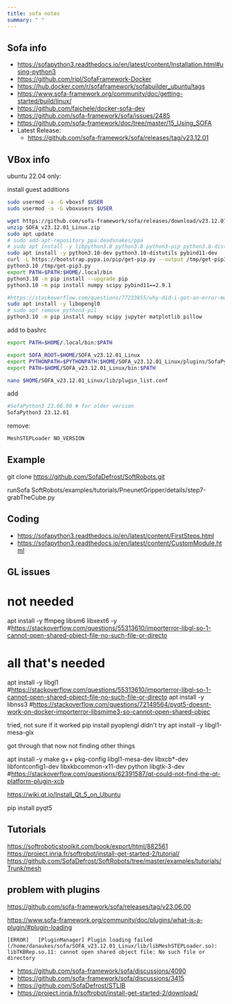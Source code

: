 ```yaml
---
title: sofa notes
summary: " "
---
```


## Sofa info

* <https://sofapython3.readthedocs.io/en/latest/content/Installation.html#using-python3>
* <https://github.com/ripl/SofaFramework-Docker>
* <https://hub.docker.com/r/sofaframework/sofabuilder_ubuntu/tags>
* <https://www.sofa-framework.org/community/doc/getting-started/build/linux/>
* <https://github.com/faichele/docker-sofa-dev>
* <https://github.com/sofa-framework/sofa/issues/2485>
* <https://github.com/sofa-framework/doc/tree/master/15_Using_SOFA>
* Latest Release:
    * <https://github.com/sofa-framework/sofa/releases/tag/v23.12.01>

## VBox info

ubuntu 22.04 only:

install guest additions

```bash
sudo usermod -a -G vboxsf $USER 
sudo usermod -a -G vboxusers $USER 
```

```bash
wget https://github.com/sofa-framework/sofa/releases/download/v23.12.01/SOFA_v23.12.01_Linux.zip
unzip SOFA_v23.12.01_Linux.zip
sudo apt update
# sudo add-apt-repository ppa:deadsnakes/ppa
# sudo apt install -y libpython3.8 python3.8 python3-pip python3.8-distutils 
sudo apt install -y python3.10-dev python3.10-distutils pybind11-dev
curl -L https://bootstrap.pypa.io/pip/get-pip.py --output /tmp/get-pip3.py
python3.10 /tmp/get-pip3.py
export PATH=$PATH:$HOME/.local/bin
python3.10 -m pip install --upgrade pip
python3.10 -m pip install numpy scipy pybind11==2.9.1

#https://stackoverflow.com/questions/77233855/why-did-i-got-an-error-modulenotfounderror-no-module-named-distutils
sudo apt install -y libopengl0
# sudo apt remove python3-pil
python3.10 -m pip install numpy scipy jupyter matplotlib pillow
```

add to bashrc

```bash
export PATH=$HOME/.local/bin:$PATH

export SOFA_ROOT=$HOME/SOFA_v23.12.01_Linux
export PYTHONPATH=$PYTHONPATH:$HOME/SOFA_v23.12.01_Linux/plugins/SofaPython3/lib/python3/site-packages
export PATH=$HOME/SOFA_v23.12.01_Linux/bin:$PATH
```
```bash
nano $HOME/SOFA_v23.12.01_Linux/lib/plugin_list.conf
```

add


```bash
#SofaPython3 23.06.00 # for older version
SofaPython3 23.12.01
```

remove:

```bash
MeshSTEPLoader NO_VERSION
```

## Example

git clone https://github.com/SofaDefrost/SoftRobots.git

runSofa SoftRobots/examples/tutorials/PneunetGripper/details/step7-grabTheCube.py 



## Coding

* <https://sofapython3.readthedocs.io/en/latest/content/FirstSteps.html>
* <https://sofapython3.readthedocs.io/en/latest/content/CustomModule.html>

## GL issues

# not needed
apt install -y ffmpeg libsm6 libxext6  -y #<https://stackoverflow.com/questions/55313610/importerror-libgl-so-1-cannot-open-shared-object-file-no-such-file-or-directo>

# all that's needed
apt install -y libgl1 #<https://stackoverflow.com/questions/55313610/importerror-libgl-so-1-cannot-open-shared-object-file-no-such-file-or-directo>
apt install -y libnss3 #<https://stackoverflow.com/questions/72149564/pyqt5-doesnt-work-on-docker-importerror-libsmime3-so-cannot-open-shared-objec>

tried, not sure if it worked
pip install pyoplengl
didn't try
apt install -y libgl1-mesa-glx

got through that now not finding other things

apt install -y make g++ pkg-config libgl1-mesa-dev libxcb*-dev libfontconfig1-dev libxkbcommon-x11-dev python libgtk-3-dev #<https://stackoverflow.com/questions/62391587/qt-could-not-find-the-qt-platform-plugin-xcb>

<https://wiki.qt.io/Install_Qt_5_on_Ubuntu>

pip install pyqt5

## Tutorials

<https://softroboticstoolkit.com/book/export/html/882561>
<https://project.inria.fr/softrobot/install-get-started-2/tutorial/>
<https://github.com/SofaDefrost/SoftRobots/tree/master/examples/tutorials/Trunk/mesh>

## problem with plugins

<https://github.com/sofa-framework/sofa/releases/tag/v23.06.00>

<https://www.sofa-framework.org/community/doc/plugins/what-is-a-plugin/#plugin-loading>

```
[ERROR]   [PluginManager] Plugin loading failed (/home/danaukes/sofa/SOFA_v23.12.01_Linux/lib/libMeshSTEPLoader.so): libTKBRep.so.11: cannot open shared object file: No such file or directory
```

* <https://github.com/sofa-framework/sofa/discussions/4090>
* <https://github.com/sofa-framework/sofa/discussions/3415>
* <https://github.com/SofaDefrost/STLIB>
* <https://project.inria.fr/softrobot/install-get-started-2/download/>

